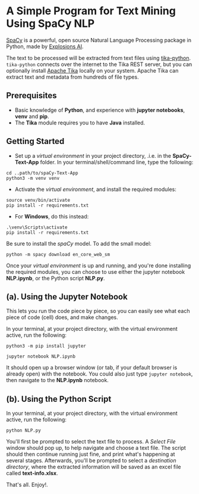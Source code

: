 ﻿# A Simple Program for Text Mining Using SpaCy NLP
[SpaCy](https://spacy.io/) is a powerful, open source Natural Language Processing package in Python, made by [Explosions AI](https://explosion.ai/).

The text to be processed will be extracted from text files using [tika-python](https://github.com/chrismattmann/tika-python). `tika-python` connects over the internet to the Tika REST server, but you can optionally install [Apache Tika](http://tika.apache.org) locally on your system. Apache Tika can extract text and metadata from hundreds of file types.
 
## Prerequisites
- Basic knowledge of **Python**, and experience with **jupyter notebooks**, **venv** and **pip**. 
- The **Tika** module requires you to have **Java** installed.

## Getting Started
- Set up a *virtual environment* in your project directory, .i.e. in the **SpaCy-Text-App** folder.  In your terminal/shell/command line, type the following:
```
cd ..path/to/spaCy-Text-App
python3 -m venv venv
```
- Activate the *virtual environment*, and install the required modules:
```
source venv/bin/activate
pip install -r requirements.txt
```
- For **Windows**, do this instead:
```
.\venv\Scripts\activate
pip install -r requirements.txt
```
Be sure to install the *spaCy* model. To add the small model:
```
python -m spacy download en_core_web_sm
```
Once your *virtual environment* is up and running, and you're done installing the required modules, you can choose to use either the jupyter notebook **NLP.ipynb**, or the Python script **NLP.py**.

## (a). Using the Jupyter Notebook
This lets you run the code piece by piece, so you can easily see what each piece of code (cell) does, and make changes.

In your terminal, at your project directory, with the virtual environment active, run the following:
```
python3 -m pip install jupyter

jupyter notebook NLP.ipynb
```
It should open up a browser window (or tab, if your default browser is already open) with the notebook.
You could also just type `jupyter notebook`, then navigate to the **NLP.ipynb** notebook.

## (b). Using the Python Script
In your terminal, at your project directory, with the virtual environment active, run the following:
```
python NLP.py
```

You'll first be prompted to select the text file to process. A *Select File* window should pop up, to help navigate and choose a text file. The script should then continue running just fine, and print what's happening at several stages. Afterwards, you'll be prompted to select a *destination directory*, where the extracted information will be saved as an excel file called **text-info.xlsx**. 

That's all. Enjoy!.
